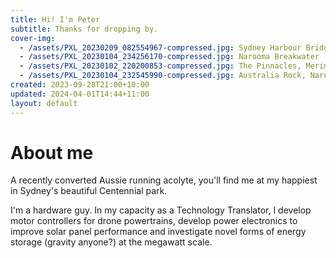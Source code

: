 ```yaml
---
title: Hi! I'm Peter
subtitle: Thanks for dropping by.
cover-img:
  - /assets/PXL_20230209_082554967-compressed.jpg: Sydney Harbour Bridge (2023)
  - /assets/PXL_20230104_234256170-compressed.jpg: Narooma Breakwater (2023)
  - /assets/PXL_20230102_220200853-compressed.jpg: The Pinnacles, Merimbula (2023)
  - /assets/PXL_20230104_232545990-compressed.jpg: Australia Rock, Narooma (2023)
created: 2023-09-28T21:00+10:00
updated: 2024-04-01T14:44+11:00
layout: default
---
```

# About me
A recently converted Aussie running acolyte, you'll find me at my happiest in Sydney's beautiful Centennial park.

I'm a hardware guy. In my capacity as a Technology Translator, I develop motor controllers for drone powertrains, develop power electronics to improve solar panel performance and investigate novel forms of energy storage (gravity anyone?) at the megawatt scale.
